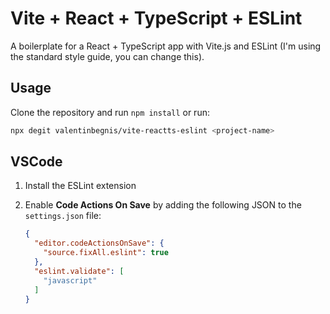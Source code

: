 # Vite + React + TypeScript + ESLint  

A boilerplate for a React + TypeScript app with Vite.js and ESLint (I'm using the standard style guide, you can change this).

## Usage  

Clone the repository and run `npm install` or run:  

```bash 
npx degit valentinbegnis/vite-reactts-eslint <project-name>
```

## VSCode  

1. Install the ESLint extension  
2. Enable **Code Actions On Save** by adding the following JSON to the `settings.json` file:  

    ```JSON
    {
      "editor.codeActionsOnSave": {
        "source.fixAll.eslint": true
      },
      "eslint.validate": [
        "javascript"
      ]
    }
    ```